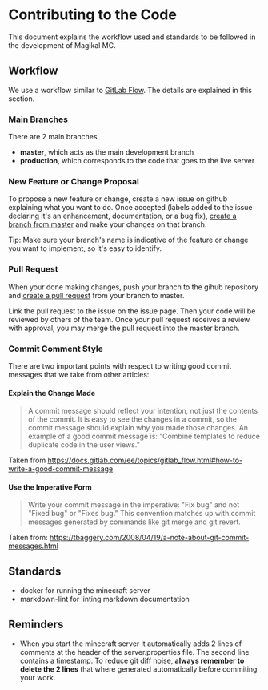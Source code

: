 # Contributing to the Code

This document explains the workflow used and standards to be followed in the development of Magikal MC.

## Workflow

We use a workflow similar to [GitLab Flow](<https://docs.gitlab.com/ee/topics/gitlab_flow.html>). The details are explained in this section.

### Main Branches

There are 2 main branches

- __master__, which acts as the main development branch
- __production__, which corresponds to the code that goes to the live server

### New Feature or Change Proposal

To propose a new feature or change, create a new issue on github explaining what you want to do. Once accepted (labels added to the issue declaring it's an enhancement, documentation, or a bug fix), [create a branch from master](<https://git-scm.com/book/en/v2/Git-Branching-Basic-Branching-and-Merging>) and make your changes on that branch.

Tip: Make sure your branch's name is indicative of the feature or change you want to implement, so it's easy to identify.

### Pull Request

When your done making changes, push your branch to the gihub repository and [create a pull request](https://help.github.com/en/github/collaborating-with-issues-and-pull-requests/creating-a-pull-request) from your branch to master.

Link the pull request to the issue on the issue page. Then your code will be reviewed by others of the team. Once your pull request receives a review with approval, you may merge the pull request into the master branch.

### Commit Comment Style

There are two important points with respect to writing good commit messages that we take from other articles:

#### Explain the Change Made

>A commit message should reflect your intention, not just the contents of the commit. It is easy to see the changes in a commit, so the commit message should explain why you made those changes. An example of a good commit message is: “Combine templates to reduce duplicate code in the user views.”

Taken from <https://docs.gitlab.com/ee/topics/gitlab_flow.html#how-to-write-a-good-commit-message>

#### Use the Imperative Form

> Write your commit message in the imperative: "Fix bug" and not "Fixed bug"
or "Fixes bug."  This convention matches up with commit messages generated
by commands like git merge and git revert.

Taken from: <https://tbaggery.com/2008/04/19/a-note-about-git-commit-messages.html>

## Standards

- docker for running the minecraft server
- markdown-lint for linting markdown documentation

## Reminders

- When you start the minecraft server it automatically adds 2 lines of comments at the header of the server.properties file. The second line contains a timestamp. To reduce git diff noise, __always remember to delete the 2 lines__ that where generated automatically before commiting your work.
